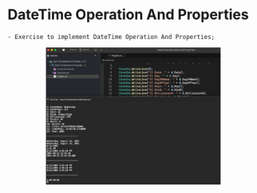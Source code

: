 # DateTime Operation And Properties

    - Exercise to implement DateTime Operation And Properties;

<p align="center">
  <img src="./screenshots/example1.png" width="350" title="Console">
</p>
